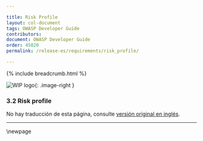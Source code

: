 ```yaml
---

title: Risk Profile
layout: col-document
tags: OWASP Developer Guide
contributors:
document: OWASP Developer Guide
order: 45020
permalink: /release-es/requirements/risk_profile/

---
```


{% include breadcrumb.html %}

<style type="text/css">
.image-right {
  height: 180px;
  display: block;
  margin-left: auto;
  margin-right: auto;
  float: right;
}
</style>

![WIP logo](../../../assets/images/dg_wip.png "Trabajo en curso"){: .image-right }

### 3.2 Risk profile

No hay traducción de esta página, consulte [versión original en inglés][release0502].

----

[release0502]: https://github.com/OWASP/www-project-developer-guide/blob/main/release/05-requirements/02-risk.md

\newpage
